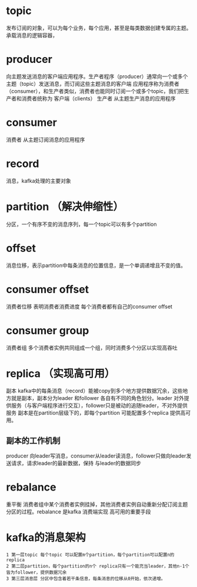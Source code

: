 # topic 
发布订阅的对象，可以为每个业务，每个应用，甚至是每类数据创建专属的主题。承载消息的逻辑容器，
# producer
向主题发送消息的客户端应用程序。生产者程序（producer）通常向一个或多个主题（topic）发送消息，而订阅这些主题消息的客户端
应用程序称为消费者（consumer），和生产者类似，消费者也能同时订阅一个或多个topic，我们把生产者和消费者统称为
客户端（clients）
生产者 从主题生产消息的应用程序
# consumer
消费者 从主题订阅消息的应用程序
# record
消息，kafka处理的主要对象
# partition （解决伸缩性）
分区，一个有序不变的消息序列，每一个topic可以有多个partition
# offset
消息位移，表示partition中每条消息的位置信息，是一个单调递增且不变的值。
# consumer offset
消费者位移 表明消费者消费进度 每个消费者都有自己的consumer offset
# consumer group
消费者组 多个消费者实例共同组成一个组，同时消费多个分区以实现高吞吐
# replica （实现高可用）
副本 kafka中的每条消息（record）能被copy到多个地方提供数据冗余，这些地方就是副本，副本分为leader 和follower
各自有不同的角色划分。leader 对外提供服务（与客户端程序进行交互），follower只是被动的追随leader，不对外提供服务
副本是在partition层级下的，即每个partition 可能配置多个replica 提供高可用。

## 副本的工作机制
producer 向leader写消息，consumer从leader读消息，follower只做向leader发送请求，请求leader的最新数据，保持
与leader的数据同步
# rebalance
重平衡 消费者组中某个消费者实例挂掉，其他消费者实例自动重新分配订阅主题分区的过程。rebalance 是kafka 消费端实现
高可用的重要手段

# kafka的消息架构

    1 第一层topic 每个topic 可以配置m个partition，每个partition可以配置n的replica
    2 第二层partition，每个partition的n个 replica只有一个能充当leader，其他n-1个皆为follower，提供数据冗余
    3 第三层消息层 分区中包含着若干条信息，每条消息的位移从0开始，依次递增。                                                                    